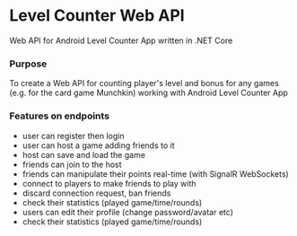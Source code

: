 # Level Counter Web API
Web API for Android Level Counter App written in .NET Core


### Purpose
To create a Web API for counting player's level and bonus for any games (e.g. for the card game Munchkin) working with Android Level Counter App


### Features on endpoints
- user can register then login
- user can host a game adding friends to it
- host can save and load the game
- friends can join to the host
- friends can manipulate their points real-time (with SignalR WebSockets)
- connect to players to make friends to play with
- discard connection request, ban friends
- check their statistics (played game/time/rounds)
- users can edit their profile (change password/avatar etc)
- check their statistics (played game/time/rounds)
